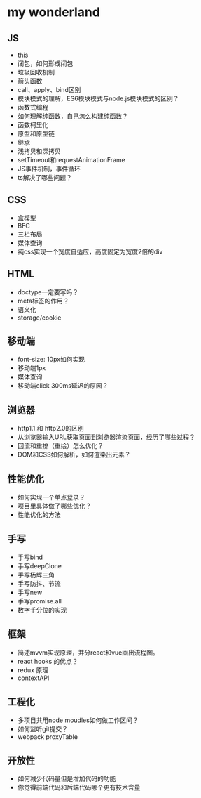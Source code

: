 # my wonderland

## JS
- this
- 闭包，如何形成闭包
- 垃圾回收机制
- 箭头函数
- call、apply、bind区别
- 模块模式的理解，ES6模块模式与node.js模块模式的区别？
- 函数式编程
- 如何理解纯函数，自己怎么构建纯函数？
- 函数柯里化
- 原型和原型链
- 继承
- 浅拷贝和深拷贝
- setTimeout和requestAnimationFrame
- JS事件机制，事件循环
- ts解决了哪些问题？

## CSS
- 盒模型
- BFC
- 三栏布局
- 媒体查询
- 纯css实现一个宽度自适应，高度固定为宽度2倍的div

## HTML
- doctype一定要写吗？
- meta标签的作用？
- 语义化
- storage/cookie

## 移动端
- font-size: 10px如何实现
- 移动端1px
- 媒体查询
- 移动端click 300ms延迟的原因？

## 浏览器
- http1.1 和 http2.0的区别
- 从浏览器输入URL获取页面到浏览器渲染页面，经历了哪些过程？
- 回流和重排（重绘）怎么优化？
- DOM和CSS如何解析，如何渲染出元素？

## 性能优化
- 如何实现一个单点登录？
- 项目里具体做了哪些优化？
- 性能优化的方法

## 手写
- 手写bind
- 手写deepClone
- 手写杨辉三角
- 手写防抖、节流
- 手写new
- 手写promise.all
- 数字千分位的实现

## 框架
- 简述mvvm实现原理，并分react和vue画出流程图。
- react hooks 的优点？
- redux 原理
- contextAPI

## 工程化
- 多项目共用node moudles如何做工作区间？
- 如何监听git提交？
- webpack proxyTable

## 开放性
- 如何减少代码量但是增加代码的功能
- 你觉得前端代码和后端代码哪个更有技术含量

